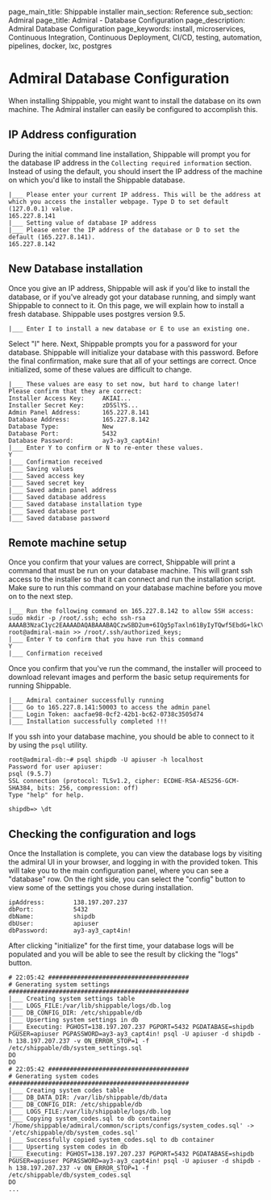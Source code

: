 page_main_title: Shippable installer
main_section: Reference
sub_section: Admiral
page_title: Admiral - Database Configuration
page_description: Admiral Database Configuration
page_keywords: install, microservices, Continuous Integration, Continuous Deployment, CI/CD, testing, automation, pipelines, docker, lxc, postgres

# Admiral Database Configuration
When installing Shippable, you might want to install the database on its own machine.  The Admiral installer can easily be configured to accomplish this.

## IP Address configuration
During the initial command line installation, Shippable will prompt you for the database IP address in the `Collecting required information` section.  Instead of using the default, you should insert the IP address of the machine on which you'd like to install the Shippable database.
```
|___ Please enter your current IP address. This will be the address at which you access the installer webpage. Type D to set default (127.0.0.1) value.
165.227.8.141
|___ Setting value of database IP address
|___ Please enter the IP address of the database or D to set the default (165.227.8.141).
165.227.8.142

```

## New Database installation

Once you give an IP address, Shippable will ask if you'd like to install the database, or if you've already got your database running, and simply want Shippable to connect to it.  On this page, we will explain how to install a fresh database.  Shippable uses postgres version 9.5.

```
|___ Enter I to install a new database or E to use an existing one.
```

Select "I" here.  Next, Shippable prompts you for a password for your database.  Shippable will initialize your database with this password.  Before the final confirmation, make sure that all of your settings are correct. Once initialized, some of these values are difficult to change.

```
|___ These values are easy to set now, but hard to change later! Please confirm that they are correct:
Installer Access Key:     AKIAI...
Installer Secret Key:     zD5SlYS...
Admin Panel Address:      165.227.8.141
Database Address:         165.227.8.142
Database Type:            New
Database Port:            5432
Database Password:        ay3-ay3_capt4in!
|___ Enter Y to confirm or N to re-enter these values.
Y
|___ Confirmation received
|___ Saving values
|___ Saved access key
|___ Saved secret key
|___ Saved admin panel address
|___ Saved database address
|___ Saved database installation type
|___ Saved database port
|___ Saved database password

```

## Remote machine setup

Once you confirm that your values are correct, Shippable will print a command that must be run on your database machine.  This will grant ssh access to the installer so that it can connect and run the installation script.  Make sure to run this command on your database machine before you move on to the next step.

```
|___ Run the following command on 165.227.8.142 to allow SSH access:
sudo mkdir -p /root/.ssh; echo ssh-rsa AAAAB3NzaC1yc2EAAAADAQABAAABAQCzwSBD2um+6IQg5pTaxln61ByIyTQwf5EbdG+lkCVwKeWOPnGEQvMsHepBhi15eG7icpx1m6Fx+azFAxuxofmmhwCvlZPsqImRzCNCMKrUf0GxdlMjvt5JD5WbMr5WYpPtzh0z7g7Be1DbssrwF6tsmhoJc3AAGoKhdf1pgMHwAuL5i1KxBmSheCJ6SPFctHpct6XuUvVCxRX7Ty6MSqaV+rAvDyGPGBsnN5EKpQriLfMVnTVbblrUw2/ZwEqS2uj+CeHJ9yOxk+cc9/iKio4otuEHfBHwBgEJPfys1liQoPfHar7TIttSfMzB7Xe/nF root@admiral-main >> /root/.ssh/authorized_keys;
|___ Enter Y to confirm that you have run this command
Y
|___ Confirmation received

```

Once you confirm that you've run the command, the installer will proceed to download relevant images and perform the basic setup requirements for running Shippable.
```
|___ Admiral container successfully running
|___ Go to 165.227.8.141:50003 to access the admin panel
|___ Login Token: aacfae98-0cf2-42b1-bc62-0738c3505d74
|___ Installation successfully completed !!!

```

If you ssh into your database machine, you should be able to connect to it by using the `psql` utility.
```
root@admiral-db:~# psql shipdb -U apiuser -h localhost
Password for user apiuser:
psql (9.5.7)
SSL connection (protocol: TLSv1.2, cipher: ECDHE-RSA-AES256-GCM-SHA384, bits: 256, compression: off)
Type "help" for help.

shipdb=> \dt

```

## Checking the configuration and logs
Once the Installation is complete, you can view the database logs by visiting the admiral UI in your browser, and logging in with the provided token.  This will take you to the main configuration panel, where you can see a "database" row.  On the right side, you can select the "config" button to view some of the settings you chose during installation.

```
ipAddress:        138.197.207.237
dbPort:           5432
dbName:           shipdb
dbUser:           apiuser
dbPassword:       ay3-ay3_capt4in!
```

After clicking "initialize" for the first time, your database logs will be populated and you will be able to see the result by clicking the "logs" button.

```
# 22:05:42 #######################################
# Generating system settings
##################################################
|___ Creating system settings table
|___ LOGS_FILE:/var/lib/shippable/logs/db.log
|___ DB_CONFIG_DIR: /etc/shippable/db
|___ Upserting system settings in db
|___ Executing: PGHOST=138.197.207.237 PGPORT=5432 PGDATABASE=shipdb PGUSER=apiuser PGPASSWORD=ay3-ay3_capt4in! psql -U apiuser -d shipdb -h 138.197.207.237 -v ON_ERROR_STOP=1 -f /etc/shippable/db/system_settings.sql
DO
DO
# 22:05:42 #######################################
# Generating system codes
##################################################
|___ Creating system codes table
|___ DB_DATA_DIR: /var/lib/shippable/db/data
|___ DB_CONFIG_DIR: /etc/shippable/db
|___ LOGS_FILE:/var/lib/shippable/logs/db.log
|___ Copying system_codes.sql to db container
'/home/shippable/admiral/common/scripts/configs/system_codes.sql' -> '/etc/shippable/db/system_codes.sql'
|___ Successfully copied system_codes.sql to db container
|___ Upserting system codes in db
|___ Executing: PGHOST=138.197.207.237 PGPORT=5432 PGDATABASE=shipdb PGUSER=apiuser PGPASSWORD=ay3-ay3_capt4in! psql -U apiuser -d shipdb -h 138.197.207.237 -v ON_ERROR_STOP=1 -f /etc/shippable/db/system_codes.sql
DO
...
```
